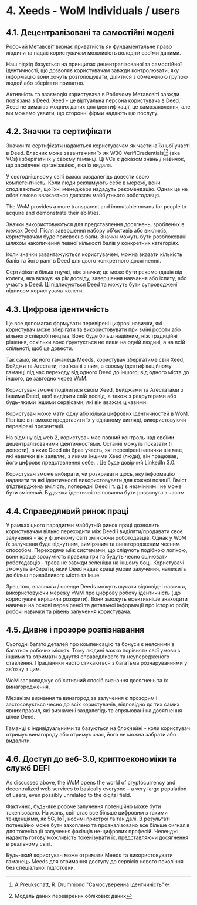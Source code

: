 # 4. Xeeds - WoM Individuals / users

## 4.1. Децентралізовані та самостійні моделі

Робочий Метавсвіт визнає приватність як фундаментальне право людини та надає користувачам можливість володіти своїми даними.

Наш підхід базується на принципах децентралізованої та самостійної ідентичності, що дозволяє користувачам завжди контролювати, яку інформацію вони хочуть розголошувати, ділитися з обмеженою групою людей або зберігати приватно.

Активність та взаємодія користувача в Робочому Метавсвіті завжди пов'язана з Deed. Xeed - це віртуальна персона користувача в Deed. Xeed не вимагає жодних даних для ідентифікації, це самозаявлення, але ми можемо уявити, що сторонні фірми надають цю послугу.

## 4.2. Значки та сертифікати

Значки та сертифікати надаються користувачам як частина їхньої участі в Deed. Власник може завантажити їх як W3C VerifiCredentials[^7][^8] (aka VCs) і зберігати їх у своєму гаманці. Ці VCs є доказом знань / навичок, що засвідчені організацією, яка їх видала.

У сьогоднішньому світі важко заздалегідь довести свою компетентність. Коли люди рекламують себе в мережі, вони сподіваються, що їхні менеджери нададуть рекомендацію. Однак це не обов'язково вважається доказом майбутнього роботодавця.

The WoM provides a more transparent and immutable means for people to acquire and demonstrate their abilities.

Значки використовуються для представлення досягнень, зроблених в межах Deed. Після завершення набору об'єктивів або викликів, користувачам буде присвоєно бали. Значки можуть бути розблоковані шляхом накопичення певної кількості балів у конкретних категоріях.

Коли значки завантажуються користувачем, можна вказати кількість балів та його ранг в Deed для цього конкретного досягнення.

Сертифікати більш гнучкі, ніж значки; це може бути рекомендація від колеги, яка вказує на рік досвіду, завершення навчання або іспиту, або участь в Deed. Ці підписуються Deed та можуть бути супроводжені підписом користувача-колеги.

## 4.3. Цифрова ідентичність

Це все допомагає формувати перевірені цифрові навички, які користувач може зберігати та використовувати при зміні роботи або вільного співробітництва. Воно буде більш надійним, ніж традиційні рішення, оскільки воно ґрунтується не лише на одній людині, а на всій спільноті, щоб це довести.

Так само, як його гаманець Meeds, користувач зберігатиме свій Xeed, Бейджи та Атестати, пов'язані з ним, в своєму ідентифікаційному гаманці під час переходу від одного Deed до іншого, від одного міста до іншого, де завгодно через WoM.

Користувач зможе поділитися своїм Xeed, Бейджами та Атестатами з іншими Deed, щоб виділити свій досвід, а також з рекрутерами або будь-якими іншими сервісами, які він вважає цікавими.

Користувач може мати одну або кілька цифрових ідентичностей в WoM. Пізніше він зможе представити їх у єднаному вигляді, використовуючи перевірені презентації.

На відміну від web 2, користувач має повний контроль над своїми децентралізованими ідентичностями. Останні можуть показати (і довести), в яких Deed він брав участь, які перевірені навички він має, які навички він заявляє, з якими іншими Xeed (люди), він працював, його цифрове представлення себе... Це буде довірчий LinkedIn 3.0.

Користувач зможе вибирати, чи розкривати щось, яку інформацію надавати та які ідентичності використовувати для кожної позиції. Вміст (підтверджена вмілість, попередні Deed і т. д.) є незмінним і не може бути змінений. Будь-яка ідентичність повинна бути розвинута з часом.

## 4.4. Справедливий ринок праці

У рамках цього парадигми майбутній ринок праці дозволить користувачам вільно переходити між Deed і виділяти/продавати своє залучення - як у фізичному світі змінюючи роботодавців. Однак у WoM їх залучення буде відчутним, виміряним та винагородженим чесним способом. Переходячи між системами, що слідують подібною логікою, вони краще зрозуміють правила гри та будуть чесно оцінювати роботодавців - трава не завжди зеленіша на іншому боці. Користувачі зможуть вибирати, який Deed надає кращі умови залучення, належить до більш привабливого міста та інше.

Зрештою, власники / оренди Deeds можуть шукати відповідні навички, використовуючи мережу «WM про цифрову робочу ідентичність (що користувачі вирішили розкрити). Вони зможуть ефективніше знаходити навички на основі перевіреної та детальної інформації про історію робіт, робочі навички та рівень залучення користувача.

## 4.5. Дивне і прозоре розпізнавання

Сьогодні багато деталей про компенсацію та бонуси є неясними в багатьох робочих місцях. Тому людині важко порівняти свої умови з іншими та отримати відчуття справедливого та неупередженого ставлення. Працівники часто стикаються з багатьма розчаруваннями у зв'язку з цим.

WoM запроваджує об'єктивний спосіб визнання досягнень та їх винагородження.

Механізм визнання та винагород за залучення є прозорим і застосовується чесно до всіх користувачів, відповідно до тих самих явних правил, які визначені заздалегідь та спрямовані на досягнення цілей Deed.

Гаманці є індивідуальними та базуються на блокчейні - коли користувач отримує винагороду або отримує знак, його не можна забрати або видалити.

## 4.6. Доступ до веб-3.0, криптоекономіки та служб DEFI

As discussed above, the WoM opens the world of cryptocurrency and decentralized web services to basically everyone – a very large population of users, even possibly unrelated to the digital field.

Фактично, будь-яке робоче залучення потенційно може бути токенізовано. На жаль, світ стає все більше цифровим з такими тенденціями, як 5G, IoT, носимі пристрої та так далі. В результаті потенційно може бути захоплено та проаналізовано все більше сигналів для токенізації залучення фахівців не-цифрових професій. Челенджі надають готову можливість токенізувати їх, представляючи досягнення в реальному світі.

Будь-який користувач може отримати Meeds та використовувати гаманець Meeds для отримання доступу до сервісів нового покоління без спеціальної підготовки.

[^7]: A.Preukschatt, R. Drummond "Самосуверенна ідентичність"
[^8]: Модель даних перевірених облікових даних
